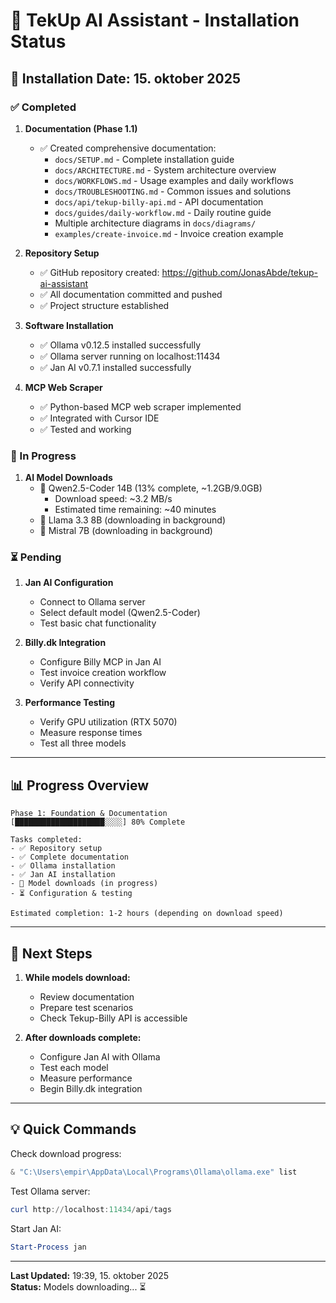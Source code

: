 # 🚀 TekUp AI Assistant - Installation Status

## 📅 Installation Date: 15. oktober 2025

### ✅ Completed

1. **Documentation (Phase 1.1)**
   - ✅ Created comprehensive documentation:
     - `docs/SETUP.md` - Complete installation guide
     - `docs/ARCHITECTURE.md` - System architecture overview
     - `docs/WORKFLOWS.md` - Usage examples and daily workflows
     - `docs/TROUBLESHOOTING.md` - Common issues and solutions
     - `docs/api/tekup-billy-api.md` - API documentation
     - `docs/guides/daily-workflow.md` - Daily routine guide
     - Multiple architecture diagrams in `docs/diagrams/`
     - `examples/create-invoice.md` - Invoice creation example

2. **Repository Setup**
   - ✅ GitHub repository created: https://github.com/JonasAbde/tekup-ai-assistant
   - ✅ All documentation committed and pushed
   - ✅ Project structure established

3. **Software Installation**
   - ✅ Ollama v0.12.5 installed successfully
   - ✅ Ollama server running on localhost:11434
   - ✅ Jan AI v0.7.1 installed successfully

4. **MCP Web Scraper**
   - ✅ Python-based MCP web scraper implemented
   - ✅ Integrated with Cursor IDE
   - ✅ Tested and working

### 🔄 In Progress

1. **AI Model Downloads**
   - 🔄 Qwen2.5-Coder 14B (13% complete, ~1.2GB/9.0GB)
     - Download speed: ~3.2 MB/s
     - Estimated time remaining: ~40 minutes
   - 🔄 Llama 3.3 8B (downloading in background)
   - 🔄 Mistral 7B (downloading in background)

### ⏳ Pending

1. **Jan AI Configuration**
   - Connect to Ollama server
   - Select default model (Qwen2.5-Coder)
   - Test basic chat functionality

2. **Billy.dk Integration**
   - Configure Billy MCP in Jan AI
   - Test invoice creation workflow
   - Verify API connectivity

3. **Performance Testing**
   - Verify GPU utilization (RTX 5070)
   - Measure response times
   - Test all three models

---

## 📊 Progress Overview

```
Phase 1: Foundation & Documentation
[████████████████████░░░░] 80% Complete

Tasks completed:
- ✅ Repository setup
- ✅ Complete documentation
- ✅ Ollama installation
- ✅ Jan AI installation
- 🔄 Model downloads (in progress)
- ⏳ Configuration & testing

Estimated completion: 1-2 hours (depending on download speed)
```

---

## 🎯 Next Steps

1. **While models download:**
   - Review documentation
   - Prepare test scenarios
   - Check Tekup-Billy API is accessible

2. **After downloads complete:**
   - Configure Jan AI with Ollama
   - Test each model
   - Measure performance
   - Begin Billy.dk integration

---

## 💡 Quick Commands

Check download progress:
```powershell
& "C:\Users\empir\AppData\Local\Programs\Ollama\ollama.exe" list
```

Test Ollama server:
```powershell
curl http://localhost:11434/api/tags
```

Start Jan AI:
```powershell
Start-Process jan
```

---

**Last Updated:** 19:39, 15. oktober 2025  
**Status:** Models downloading... ⏳
